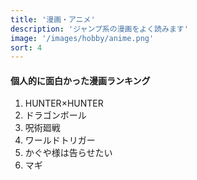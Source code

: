 ```yaml
---
title: '漫画・アニメ'
description: 'ジャンプ系の漫画をよく読みます'
image: '/images/hobby/anime.png'
sort: 4
---
```


<div>
  <h4>個人的に面白かった漫画ランキング</h4>
  <ol>
    <li>HUNTER×HUNTER</li>
    <li>ドラゴンボール</li>
    <li>呪術廻戦</li>
    <li>ワールドトリガー</li>
    <li>かぐや様は告らせたい</li>
    <li>マギ</li>
  </ol>
</div>

